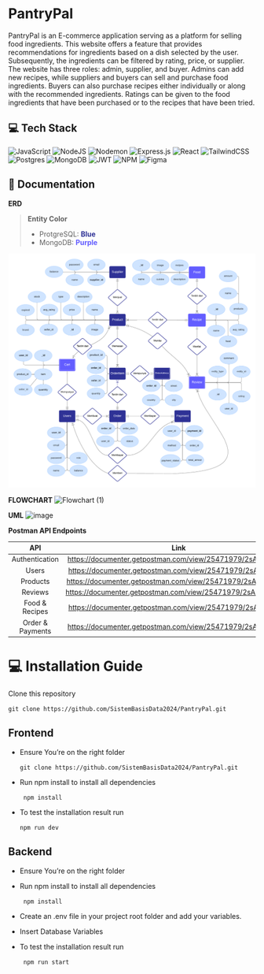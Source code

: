 # PantryPal
PantryPal is an E-commerce application serving as a platform for selling food ingredients. This website offers a feature that provides recommendations for ingredients based on a dish selected by the user. Subsequently, the ingredients can be filtered by rating, price, or supplier. The website has three roles: admin, supplier, and buyer. Admins can add new recipes, while suppliers and buyers can sell and purchase food ingredients. Buyers can also purchase recipes either individually or along with the recommended ingredients. Ratings can be given to the food ingredients that have been purchased or to the recipes that have been tried.

## 💻 Tech Stack
![JavaScript](https://img.shields.io/badge/javascript-%23323330.svg?style=for-the-badge&logo=javascript&logoColor=%23F7DF1E)
![NodeJS](https://img.shields.io/badge/node.js-6DA55F?style=for-the-badge&logo=node.js&logoColor=white)
![Nodemon](https://img.shields.io/badge/NODEMON-%23323330.svg?style=for-the-badge&logo=nodemon&logoColor=%BBDEAD)
![Express.js](https://img.shields.io/badge/express.js-%23404d59.svg?style=for-the-badge&logo=express&logoColor=%2361DAFB)
![React](https://img.shields.io/badge/react-%2320232a.svg?style=for-the-badge&logo=react&logoColor=%2361DAFB)
![TailwindCSS](https://img.shields.io/badge/tailwindcss-%2338B2AC.svg?style=for-the-badge&logo=tailwind-css&logoColor=white)
![Postgres](https://img.shields.io/badge/postgres-%23316192.svg?style=for-the-badge&logo=postgresql&logoColor=white)
![MongoDB](https://img.shields.io/badge/MongoDB-%234ea94b.svg?style=for-the-badge&logo=mongodb&logoColor=white)
![JWT](https://img.shields.io/badge/JWT-black?style=for-the-badge&logo=JSON%20web%20tokens)
![NPM](https://img.shields.io/badge/NPM-%23CB3837.svg?style=for-the-badge&logo=npm&logoColor=white)
![Figma](https://img.shields.io/badge/figma-%23F24E1E.svg?style=for-the-badge&logo=figma&logoColor=white)

## 📑 Documentation
**ERD**
> **Entity Color**
> - ProtgreSQL: <span style="color: #2F3296; font-weight: bold;">Blue</span>
> - MongoDB: <span style="color: #635DFF; font-weight: bold;">Purple</span>
<div align="center">
<img src="./documents/PantryPal App ERD.png" width="700" height="auto" alt="PantryPal App ERD">
</div>

**FLOWCHART**
![Flowchart (1)](https://github.com/SistemBasisData2024/PantryPal/assets/127288612/f13310d3-3a8e-437d-8d31-1018b07907c7)

**UML**
![image](https://github.com/SistemBasisData2024/PantryPal/assets/127288612/0c75843e-f340-4171-834d-a9af02781e2e)


__Postman API Endpoints__

| API | Link    |
| :---:   | :---: | 
| Authentication | https://documenter.getpostman.com/view/25471979/2sA3QwcVEV   |
| Users | https://documenter.getpostman.com/view/25471979/2sA3Qy4TdD   |
| Products | https://documenter.getpostman.com/view/25471979/2sA3QwdW8k   |
| Reviews | https://documenter.getpostman.com/view/25471979/2sA3QwdWMv   |
| Food & Recipes | https://documenter.getpostman.com/view/25471979/2sA3QwcVJu   |
| Order & Payments | https://documenter.getpostman.com/view/25471979/2sA3QwdVq9   |


# :computer: Installation Guide

Clone this repository

```
git clone https://github.com/SistemBasisData2024/PantryPal.git
```

## Frontend

- Ensure You’re on the right folder
  ```
  git clone https://github.com/SistemBasisData2024/PantryPal.git
  ```

- Run npm install to install all dependencies
  ```
   npm install
  ```
- To test the installation result run
  ```
  npm run dev
  ```

## Backend

- Ensure You’re on the right folder

- Run npm install to install all dependencies
  ```
   npm install
  ```
- Create an .env file in your project root folder and add your variables.

- Insert Database Variables

- To test the installation result run
  ```
   npm run start
  ```
